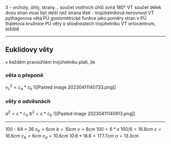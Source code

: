 3 - vrcholy, úhly, strany...
součet vnitřních úhlů svírá 180° VT
součet délek dvou stran musí být delší než strana třetí - trojúhelníková nerovnost VT
pythagorova věta PÚ
goniometrické funkce jako poměry stran v PÚ
tháletova kružnice PÚ
věty o shodnostech trojúhelníku VT
ortocentrum, težiště

---

## Euklidovy věty 


v každém pravoúhlém trojúhelníku platí, že
### věta o přeponě  

$v^2_c = c_a * c_b$
![[Pasted image 20230411140733.png]]

### věty o odvěsnách
$a^2 = c * c_a$
$b^2 = c*c_b$
![[Pasted image 20230411140913.png]]

--- 

100 - 64 = 36
$c_b = 6cm$
$b = 10cm$
$v = 8cm$
$100 = 6*x$
$100/6 = 16.6cm$
$c = 16.6cm$
$c_b = 6cm$
$c_a = 10.6cm$
$10.6 * 16.6 = 177.7cm$
$a = 13.3cm$